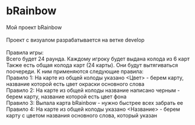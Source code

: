 # bRainbow
Мой проект bRainbow
<br/>
<br/>
Проект с визуалом разрабатывается на ветке develop
<br/>
<br/>
Правила игры:<br/>
Всего будет 24 раунда. Каждому игроку будет выдана колода из 6 карт<br/>
Также есть общая колода карт (24 карты). Они будут вытягиваться поочереди. К ним применяются следующие правила:<br/>
Правило 1: На карте из общей колоды указано <Цвет> - берем карту, название которой есть цвет окраски основного слова<br/>
Правило 2: На карте из общей колоды название написано черным - берем карту, название которой есть цвет фона<br/>
Правило 3: Выпала карта bRainbow - нужно быстрее всех забрать ее<br/>
Правило 4: На карте из общей колоды указано <Название> - берем карту с цветом названия основного слова, который указан<br/>
